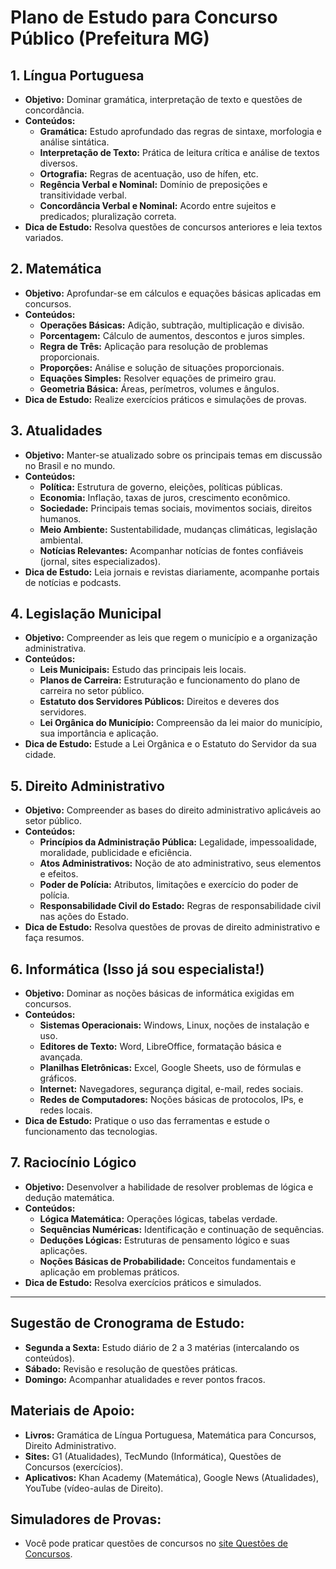 # Plano de Estudo para Concurso Público (Prefeitura MG)

## 1. Língua Portuguesa
- **Objetivo:** Dominar gramática, interpretação de texto e questões de concordância.
- **Conteúdos:**
  - **Gramática:** Estudo aprofundado das regras de sintaxe, morfologia e análise sintática.
  - **Interpretação de Texto:** Prática de leitura crítica e análise de textos diversos.
  - **Ortografia:** Regras de acentuação, uso de hífen, etc.
  - **Regência Verbal e Nominal:** Domínio de preposições e transitividade verbal.
  - **Concordância Verbal e Nominal:** Acordo entre sujeitos e predicados; pluralização correta.
- **Dica de Estudo:** Resolva questões de concursos anteriores e leia textos variados.

## 2. Matemática
- **Objetivo:** Aprofundar-se em cálculos e equações básicas aplicadas em concursos.
- **Conteúdos:**
  - **Operações Básicas:** Adição, subtração, multiplicação e divisão.
  - **Porcentagem:** Cálculo de aumentos, descontos e juros simples.
  - **Regra de Três:** Aplicação para resolução de problemas proporcionais.
  - **Proporções:** Análise e solução de situações proporcionais.
  - **Equações Simples:** Resolver equações de primeiro grau.
  - **Geometria Básica:** Áreas, perímetros, volumes e ângulos.
- **Dica de Estudo:** Realize exercícios práticos e simulações de provas.

## 3. Atualidades
- **Objetivo:** Manter-se atualizado sobre os principais temas em discussão no Brasil e no mundo.
- **Conteúdos:**
  - **Política:** Estrutura de governo, eleições, políticas públicas.
  - **Economia:** Inflação, taxas de juros, crescimento econômico.
  - **Sociedade:** Principais temas sociais, movimentos sociais, direitos humanos.
  - **Meio Ambiente:** Sustentabilidade, mudanças climáticas, legislação ambiental.
  - **Notícias Relevantes:** Acompanhar notícias de fontes confiáveis (jornal, sites especializados).
- **Dica de Estudo:** Leia jornais e revistas diariamente, acompanhe portais de notícias e podcasts.

## 4. Legislação Municipal
- **Objetivo:** Compreender as leis que regem o município e a organização administrativa.
- **Conteúdos:**
  - **Leis Municipais:** Estudo das principais leis locais.
  - **Planos de Carreira:** Estruturação e funcionamento do plano de carreira no setor público.
  - **Estatuto dos Servidores Públicos:** Direitos e deveres dos servidores.
  - **Lei Orgânica do Município:** Compreensão da lei maior do município, sua importância e aplicação.
- **Dica de Estudo:** Estude a Lei Orgânica e o Estatuto do Servidor da sua cidade.

## 5. Direito Administrativo
- **Objetivo:** Compreender as bases do direito administrativo aplicáveis ao setor público.
- **Conteúdos:**
  - **Princípios da Administração Pública:** Legalidade, impessoalidade, moralidade, publicidade e eficiência.
  - **Atos Administrativos:** Noção de ato administrativo, seus elementos e efeitos.
  - **Poder de Polícia:** Atributos, limitações e exercício do poder de polícia.
  - **Responsabilidade Civil do Estado:** Regras de responsabilidade civil nas ações do Estado.
- **Dica de Estudo:** Resolva questões de provas de direito administrativo e faça resumos.


## 6. Informática (Isso já sou especialista!)
- **Objetivo:** Dominar as noções básicas de informática exigidas em concursos.
- **Conteúdos:**
  - **Sistemas Operacionais:** Windows, Linux, noções de instalação e uso.
  - **Editores de Texto:** Word, LibreOffice, formatação básica e avançada.
  - **Planilhas Eletrônicas:** Excel, Google Sheets, uso de fórmulas e gráficos.
  - **Internet:** Navegadores, segurança digital, e-mail, redes sociais.
  - **Redes de Computadores:** Noções básicas de protocolos, IPs, e redes locais.
- **Dica de Estudo:** Pratique o uso das ferramentas e estude o funcionamento das tecnologias.

## 7. Raciocínio Lógico
- **Objetivo:** Desenvolver a habilidade de resolver problemas de lógica e dedução matemática.
- **Conteúdos:**
  - **Lógica Matemática:** Operações lógicas, tabelas verdade.
  - **Sequências Numéricas:** Identificação e continuação de sequências.
  - **Deduções Lógicas:** Estruturas de pensamento lógico e suas aplicações.
  - **Noções Básicas de Probabilidade:** Conceitos fundamentais e aplicação em problemas práticos.
- **Dica de Estudo:** Resolva exercícios práticos e simulados.

---

## Sugestão de Cronograma de Estudo:
- **Segunda a Sexta:** Estudo diário de 2 a 3 matérias (intercalando os conteúdos).
- **Sábado:** Revisão e resolução de questões práticas.
- **Domingo:** Acompanhar atualidades e rever pontos fracos.

## Materiais de Apoio:
- **Livros:** Gramática de Língua Portuguesa, Matemática para Concursos, Direito Administrativo.
- **Sites:** G1 (Atualidades), TecMundo (Informática), Questões de Concursos (exercícios).
- **Aplicativos:** Khan Academy (Matemática), Google News (Atualidades), YouTube (vídeo-aulas de Direito).

## Simuladores de Provas:
- Você pode praticar questões de concursos no [site Questões de Concursos](https://www.qconcursos.com/questoes-de-concursos/simulados).


